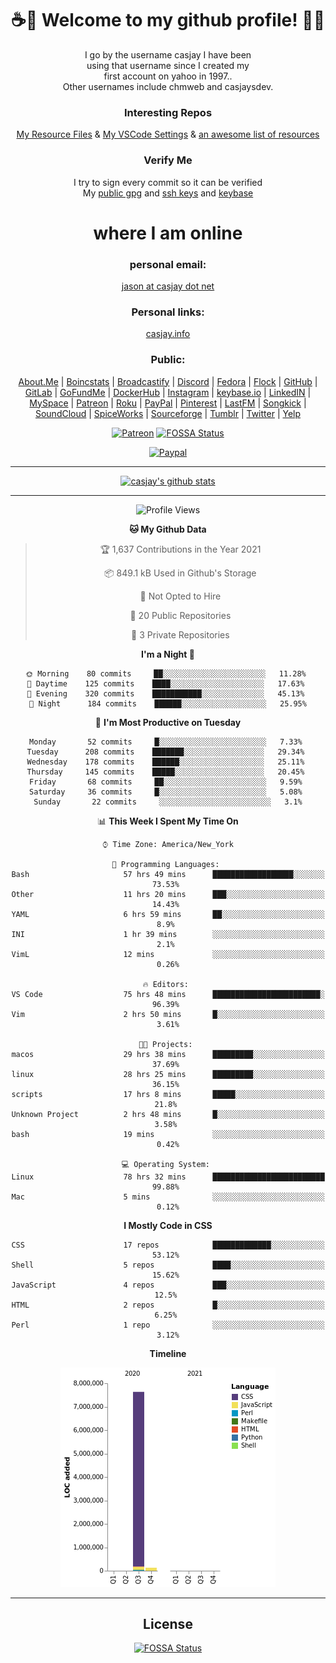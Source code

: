 <div align="center">  
  
# <strong> ☕👋 Welcome to my github profile! 👋🚀 </strong>  
  
I go by the username casjay I have been  
using that username since I created my  
first account on yahoo in 1997..  
Other usernames include chmweb and casjaysdev.  
  
### <strong> Interesting Repos </strong>  
[My Resource Files](https://github.com/casjay/resources) & 
[My VSCode Settings](https://github.com/casjay/vs-code) & 
[an awesome list of resources](https://github.com/casjay/awesome)
  
### <strong> Verify Me </strong>
I try to sign every commit so it can be verified  
My [public gpg](https://github.com/casjay/public/raw/master/jason.asc) and 
[ssh keys](https://github.com/casjay/public/raw/master/ssh_id.pub) and 
[keybase](https://keybase.io/casjay)  
  
# <strong> where I am online </strong>  
  
### <strong> personal email: </strong>  
[jason at casjay dot net](mailto:jason@casjay.net)  

### <strong> Personal links: </strong>  
[casjay.info](http://casjay.info)  
  
### <strong> Public: </strong>  
[About.Me](https://about.me/casjay) | 
[Boincstats](https://boincstats.com/en/page/profile/user/34665/) | 
[Broadcastify](http://www.radioreference.com/apps/user/?uid=184850) | 
[Discord](https://discord.gg/z2wS84v) | 
[Fedora](https://copr.fedorainfracloud.org/coprs/casjay) | 
[Flock](http://casjay.flock.com) | 
[GitHub](http://github.com/casjay) | 
[GitLab](http://gitlab.com/casjay) | 
[GoFundMe](https://www.gofundme.com/casjay) | 
[DockerHub](https://hub.docker.com/r/casjay/) | 
[Instagram](https://www.instagram.com/casjay/) | 
[keybase.io](http://keybase.io/casjay) | 
[LinkedIN](http://linkedin.com/in/casjay) | 
[MySpace](https://myspace.com/casjay) | 
[Patreon](https://www.patreon.com/casjay) | 
[Roku](https://my.roku.com/add/casjaysdev) | 
[PayPal](https://paypal.me/casjaysdev) | 
[Pinterest](https://www.pinterest.com/casjaysdev) | 
[LastFM](https://www.last.fm/user/Casjay) | 
[Songkick](https://www.songkick.com/users/casjay) | 
[SoundCloud](https://soundcloud.com/casjay) | 
[SpiceWorks](https://community.spiceworks.com/people/casjay) | 
[Sourceforge](https://sourceforge.net/u/chmweb/profile/) | 
[Tumblr](https://casjay.tumblr.com) | 
[Twitter](https://twitter.com/casjay) | 
[Yelp](https://www.yelp.com/user_details?userid=vSxaZZdqte5WhkOlsPqReQ)  
  
[![Patreon](https://img.shields.io/badge/patreon-donate-orange.svg)](https://www.patreon.com/casjay) [![FOSSA Status](https://app.fossa.com/api/projects/git%2Bgithub.com%2Fcasjay%2Fcasjay.svg?type=shield)](https://app.fossa.com/projects/git%2Bgithub.com%2Fcasjay%2Fcasjay?ref=badge_shield)

[![Paypal](https://img.shields.io/badge/Donate-PayPal-green.svg)](https://www.paypal.me/casjaysdev)  
  
---
[![casjay's github stats](https://gh-readme-stats.casjay.now.sh/api/?theme=dracula&username=casjay&show_icons=true)](https://github.com/casjay)  
  
---
<!--START_SECTION:waka-->
![Profile Views](http://img.shields.io/badge/Profile%20Views-69-blue)

**🐱 My Github Data** 

> 🏆 1,637 Contributions in the Year 2021
 > 
> 📦 849.1 kB Used in Github's Storage 
 > 
> 🚫 Not Opted to Hire
 > 
> 📜 20 Public Repositories 
 > 
> 🔑 3 Private Repositories  
 > 
**I'm a Night 🦉** 

```text
🌞 Morning    80 commits     ██░░░░░░░░░░░░░░░░░░░░░░░   11.28% 
🌆 Daytime    125 commits    ████░░░░░░░░░░░░░░░░░░░░░   17.63% 
🌃 Evening    320 commits    ███████████░░░░░░░░░░░░░░   45.13% 
🌙 Night      184 commits    ██████░░░░░░░░░░░░░░░░░░░   25.95%

```
📅 **I'm Most Productive on Tuesday** 

```text
Monday       52 commits     █░░░░░░░░░░░░░░░░░░░░░░░░   7.33% 
Tuesday      208 commits    ███████░░░░░░░░░░░░░░░░░░   29.34% 
Wednesday    178 commits    ██████░░░░░░░░░░░░░░░░░░░   25.11% 
Thursday     145 commits    █████░░░░░░░░░░░░░░░░░░░░   20.45% 
Friday       68 commits     ██░░░░░░░░░░░░░░░░░░░░░░░   9.59% 
Saturday     36 commits     █░░░░░░░░░░░░░░░░░░░░░░░░   5.08% 
Sunday       22 commits     ░░░░░░░░░░░░░░░░░░░░░░░░░   3.1%

```


📊 **This Week I Spent My Time On** 

```text
⌚︎ Time Zone: America/New_York

💬 Programming Languages: 
Bash                     57 hrs 49 mins      ██████████████████░░░░░░░   73.53% 
Other                    11 hrs 20 mins      ███░░░░░░░░░░░░░░░░░░░░░░   14.43% 
YAML                     6 hrs 59 mins       ██░░░░░░░░░░░░░░░░░░░░░░░   8.9% 
INI                      1 hr 39 mins        ░░░░░░░░░░░░░░░░░░░░░░░░░   2.1% 
VimL                     12 mins             ░░░░░░░░░░░░░░░░░░░░░░░░░   0.26%

🔥 Editors: 
VS Code                  75 hrs 48 mins      ████████████████████████░   96.39% 
Vim                      2 hrs 50 mins       █░░░░░░░░░░░░░░░░░░░░░░░░   3.61%

🐱‍💻 Projects: 
macos                    29 hrs 38 mins      █████████░░░░░░░░░░░░░░░░   37.69% 
linux                    28 hrs 25 mins      █████████░░░░░░░░░░░░░░░░   36.15% 
scripts                  17 hrs 8 mins       █████░░░░░░░░░░░░░░░░░░░░   21.8% 
Unknown Project          2 hrs 48 mins       █░░░░░░░░░░░░░░░░░░░░░░░░   3.58% 
bash                     19 mins             ░░░░░░░░░░░░░░░░░░░░░░░░░   0.42%

💻 Operating System: 
Linux                    78 hrs 32 mins      █████████████████████████   99.88% 
Mac                      5 mins              ░░░░░░░░░░░░░░░░░░░░░░░░░   0.12%

```

**I Mostly Code in CSS** 

```text
CSS                      17 repos            █████████████░░░░░░░░░░░░   53.12% 
Shell                    5 repos             ████░░░░░░░░░░░░░░░░░░░░░   15.62% 
JavaScript               4 repos             ███░░░░░░░░░░░░░░░░░░░░░░   12.5% 
HTML                     2 repos             █░░░░░░░░░░░░░░░░░░░░░░░░   6.25% 
Perl                     1 repo              ░░░░░░░░░░░░░░░░░░░░░░░░░   3.12%

```


**Timeline**

![Chart not found](https://raw.githubusercontent.com/casjay/casjay/master/charts/bar_graph.png) 


<!--END_SECTION:waka-->
  
---

## License
[![FOSSA Status](https://app.fossa.com/api/projects/git%2Bgithub.com%2Fcasjay%2Fcasjay.svg?type=large)](https://app.fossa.com/projects/git%2Bgithub.com%2Fcasjay%2Fcasjay?ref=badge_large)

</div>  
